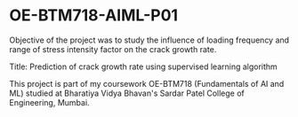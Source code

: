 # OE-BTM718-AIML-P01
Objective of the project was to study the influence of loading frequency and range of stress intensity factor on the crack growth rate.

Title: Prediction of crack growth rate using supervised learning algorithm

This project is part of my coursework OE-BTM718 (Fundamentals of AI and ML) studied at Bharatiya Vidya Bhavan's Sardar Patel College of Engineering, Mumbai.
